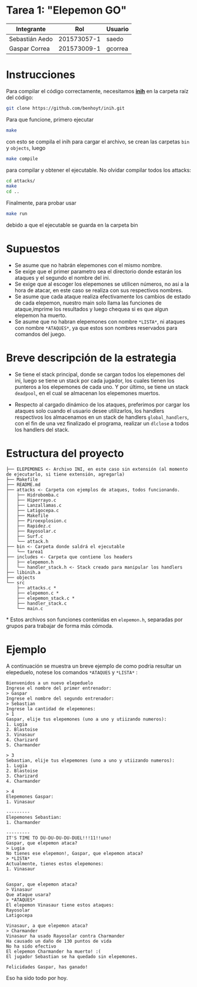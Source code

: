 # Tarea 1: "Elepemon GO"

|Integrante|Rol|Usuario|
|----|----|----|
| Sebastián Aedo |201573057-1|saedo|
| Gaspar Correa |201573009-1|gcorrea|

# Instrucciones

Para compilar el código correctamente, necesitamos **[inih](https://github.com/benhoyt/inih)** en la carpeta raíz del código:
```bash
git clone https://github.com/benhoyt/inih.git
```

Para que funcione, primero ejecutar
```bash
make
```
con esto se compila el inih para cargar el archivo, se crean las carpetas `bin` y `objects`, luego
```bash
make compile
```
para compilar y obtener el ejecutable. No olvidar compilar todos los attacks:
```bash
cd attacks/
make
cd ..
```

Finalmente, para probar usar
```bash
make run
```
debido a que el ejecutable se guarda en la carpeta bin

# Supuestos

* Se asume que no habrán elepemones con el mismo nombre.
* Se exige que el primer parametro sea el directorio donde estarán los ataques y el segundo el nombre del ini.
* Se exige que al escoger los elepemones se utilicen números, no asi a la hora de atacar, en este caso se realiza con sus respectivos nombres.
* Se asume que cada ataque realiza efectivamente los cambios de estado de cada elepemon, nuestro main solo llama las funciones de ataque,imprime los resultados y luego chequea si es que algun elepemon ha muerto.
* Se asume que no habran elepemones con nombre `*LISTA*`, ni ataques con nombre
  `*ATAQUES*`, ya que estos son nombres reservados para comandos del juego.

# Breve descripción de la estrategia

* Se tiene el stack principal, donde se cargan todos los elepemones del ini, luego se tiene un stack por cada jugador, los cuales tienen los punteros a los elepemones de cada uno. Y por último, se tiene un stack `deadpool`, en el cual se almacenan los elepemones muertos.

* Respecto al cargado dinámico de los ataques, preferimos por cargar los ataques solo cuando el usuario desee utilizarlos, los handlers respectivos los almacenamos en un stack de handlers `global_handlers`, con el fin de una vez finalizado el programa, realizar un `dlclose` a todos los handlers del stack.


# Estructura del proyecto
```
├── ELEPEMONES <- Archivo INI, en este caso sin extensión (al momento de ejecutarlo, si tiene extensión, agregarla)
├── Makefile
├── README.md
├── attacks <- Carpeta con ejemplos de ataques, todos funcionando.
│   ├── Hidrobomba.c
│   ├── Hiperrayo.c
│   ├── Lanzallamas.c
│   ├── Latigocepa.c
│   ├── Makefile
│   ├── Piroexplosion.c
│   ├── Rapidez.c
│   ├── Rayosolar.c
│   ├── Surf.c
│   └── attack.h
├── bin <- Carpeta donde saldrá el ejecutable
│   └── tarea1
├── includes <- Carpeta que contiene los headers
│   ├── elepemon.h
│   └── handler_stack.h <- Stack creado para manipular los handlers
├── libinih.a
├── objects
└── src
    ├── attacks.c *
    ├── elepemon.c *
    ├── elepemon_stack.c *
    ├── handler_stack.c
    └── main.c
```
\* Estos archivos son funciones contenidas en `elepemon.h`, separadas por grupos para trabajar de forma más cómoda.

# Ejemplo

A continuación se muestra un breve ejemplo de como podria resultar un elepeduelo, notese los comandos `*ATAQUES` y `*LISTA*` :

```
Bienvenidos a un nuevo elepeduelo
Ingrese el nombre del primer entrenador:
> Gaspar
Ingrese el nombre del segundo entrenador:
> Sebastian
Ingrese la cantidad de elepemones:
> 1
Gaspar, elije tus elepemones (uno a uno y utiizando numeros):
1. Lugia
2. Blastoise
3. Vinasaur
4. Charizard
5. Charmander

> 3
Sebastian, elije tus elepemones (uno a uno y utiizando numeros):
1. Lugia
2. Blastoise
3. Charizard
4. Charmander

> 4
Elepemones Gaspar:
1. Vinasaur

---------
Elepemones Sebastian:
1. Charmander

---------
IT'S TIME TO DU-DU-DU-DU-DUEL!!!11!!uno!
Gaspar, que elepemon ataca?
> Lugia
No tienes ese elepemon!, Gaspar, que elepemon ataca?
> *LISTA*
Actualmente, tienes estos elepemones:
1. Vinasaur


Gaspar, que elepemon ataca?
> Vinasaur
Que ataque usara?
> *ATAQUES*
El elepemon Vinasaur tiene estos ataques:
Rayosolar
Latigocepa

Vinasaur, a que elepemon ataca?
> Charmander
Vinasaur ha usado Rayosolar contra Charmander
Ha causado un daño de 130 puntos de vida
No ha sido efectivo
El elepemon Charmander ha muerto! :(
El jugador Sebastian se ha quedado sin elepemones.

Felicidades Gaspar, has ganado!

```

Eso ha sido todo por hoy.
